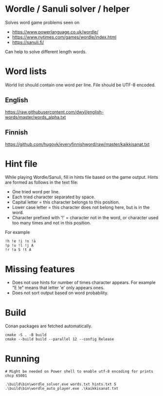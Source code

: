 # Wordle / Sanuli solver / helper

Solves word game problems seen on 
- https://www.powerlanguage.co.uk/wordle/
- https://www.nytimes.com/games/wordle/index.html
- https://sanuli.fi/

Can help to solve different length words.

# Word lists

World list should contain one word per line. File should be UTF-8 encoded.

## English

https://raw.githubusercontent.com/dwyl/english-words/master/words_alpha.txt

## Finnish

https://github.com/hugovk/everyfinnishword/raw/master/kaikkisanat.txt

# Hint file

While playing Wordle/Sanuli, fill in hints file based on the game output.
Hints are formed as follows in the text file:
- One tried word per line.
- Each tried character separated by space.
- Capital letter = this character belongs to this position.
- Lower case letter = this character does not belong here, but is in the word.
- Character prefixed with '!' = character not in the word, or character used too many times and not in this position.

For example
```
!h !e !i !n !ä
!p !u !l !j A
!r !a S !t A
```

# Missing features

- Does not use hints for number of times character appears. For example "E !e" means that letter 'e' only appears ones.
- Does not sort output based on word probability.

# Build

Conan packages are fetched automatically.

```
cmake -S . -B build
cmake --build build --parallel 12 --config Release
```

# Running

```
# Might be needed on Power shell to enable utf-8 encoding for prints
chcp 65001

.\build\bin\wordle_solver.exe words.txt hints.txt 5
.\build\bin\wordle_auto_player.exe .\kaikkisanat.txt
```
